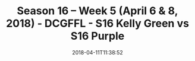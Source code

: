 ---
title: Season 16 – Week 5 (April 6 & 8, 2018) - DCGFFL - S16 Kelly Green vs S16 Purple
teams-score:
- team: _teams/s16-kelly-green.md
  score: 25
- team: _teams/s16-purple.md
  score: 26
mvp: Dameron Rendell, Bryant Burnheimer
game-ball: 'Sean Holihan, Louis Ferreira '
sportsperson: Derek Brown, Stephen Tackney
season: 16
week: 5
date: '2018-04-11T11:38:52'
pageid: season-16-week-5-april-6-8-2018-6352-vs-6361
---